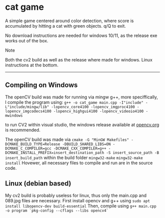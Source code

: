 # cat game

A simple game centered around color detection, where score is accumulated by hitting a cat with green objects. q/Q to exit.

No download instructions are needed for windows 10/11, as the release exe works out of the box.

> [!NOTE]
> Both the cv2 build as well as the release where made for windows. Linux instructions at the bottom.

---

## Compiling on Windows

  The openCV build was made for running via mingw g++, more speciffically, I compile the program using:
  ```g++ -o cat_game main.cpp -I"include" -L"include/mingw/lib" -lopencv_core4100 -lopencv_imgproc4100 -lopencv_imgcodecs4100 -lopencv_highgui4100 -lopencv_videoio4100 -mwindows```

  to run CV2 within visual studio, the windows release available at [opencv.org](https://opencv.org/) is recommended.

  The openCV build was made via
  ```cmake -G "MinGW Makefiles" -DCMAKE_BUILD_TYPE=Release -DBUILD_SHARED_LIBS=ON -DCMAKE_C_COMPILER=gcc -DCMAKE_CXX_COMPILER=g++ -DCMAKE_INSTALL_PREFIX=insert_destination_path -S insert_source_path -B insert_build_path```
  within the build folder
  ```mingw32-make```
  ```mingw32-make install```
  Hovewer, all necessary files to compile and run are in the source code. 

## Linux (debian based)

My cv2 build is probably useless for linux, thus only the main.cpp and 089.jpg files are necessary.
First install opencv and g++ using
```sudo apt install libopencv-dev build-essential```
Then, compile using
```g++ main.cpp -o program `pkg-config --cflags --libs opencv4` ```
